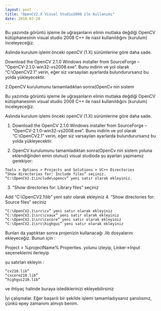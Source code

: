 ```yaml
---
layout: post
title: "OpenCV2.X Visual Studio2008 ile Kullanımı"
date: 2010-07-20
---
```

 
Bu yazımda görüntü işleme ile uğraşanların elinin mutlaka değdiği OpenCV kütüphanesinin visual studio 2008 C++ ile nasıl kullanıldığını (kurulum) inceleyeceğiz.

Aslında kurulum işlemi önceki openCV (1.X) sürümlerine göre daha sade.

Download the OpenCV 2.1.0 Windows installer from SourceForge – “OpenCV-2.1.0-win32-vs2008.exe”.
Bunu indirin ve yol olarak “C:\OpenCV2.1” verin, eğer siz varsayılan ayarlarda bulundurursanız bu yolda yükleyecektir.

2.OpenCV kurulumunu tamamladıktan sonra(OpenCv nin sistem 


Bu yazımda görüntü işleme ile uğraşanların elinin mutlaka değdiği OpenCV kütüphanesinin visual studio 2008 C++ ile nasıl kullanıldığını (kurulum) inceleyeceğiz.

Aslında kurulum işlemi önceki openCV (1.X) sürümlerine göre daha sade.

1. Download the OpenCV 2.1.0 Windows installer from SourceForge – “OpenCV-2.1.0-win32-vs2008.exe”.
Bunu indirin ve yol olarak “C:\OpenCV2.1” verin, eğer siz varsayılan ayarlarda bulundurursanız bu yolda yükleyecektir.

2. OpenCV kurulumunu tamamladıktan sonra(OpenCv nin sistem yoluna eklendiğinden emin olunuz) visual studioda şu ayarları yapmamız gerekiyor:
```
Tools > Options > Projects and Solutions > VC++ Directories
“Show directories for: Include files” seçiniz.
“C:\OpenCV2.1\include\opencv” yeni satır olarak ekleyiniz.
```
3. “Show directories for: Library files” seçiniz

Add “C:\OpenCV2.1\lib” yeni satır olarak ekleyiniz
4. “Show directories for: Source files” seciniz
```
“C:\OpenCV2.1\src\cv” yeni satır olarak ekleyiniz
“C:\OpenCV2.1\src\cvaux” yeni satır olarak ekleyiniz
“C:\OpenCV2.1\src\cxcore” yeni satır olarak ekleyiniz
“C:\OpenCV2.1\src\highgui” yeni satır olarak ekleyiniz
```
Bunları da yaptıktan sonra projenizin kullanacağı .lib dosyalarını ekleyeceğiz. Bunun için :

Project > %projectName% Properties. yolunu izleyip, Linker->Input seçeneklerini ilerleyip

şu satırları ekleyin :

```
“cv210.lib”
“cxcore210.lib”
“highgui210.lib”
```
ve ihtiyaç halinde buraya istediklerinizi ekleyebilirsiniz


İyi çalışmalar. Eğer başarılı bir şekilde işlemi tamamladıysanız şanslısınız, çünkü epey zamanımı almıştı benim.
